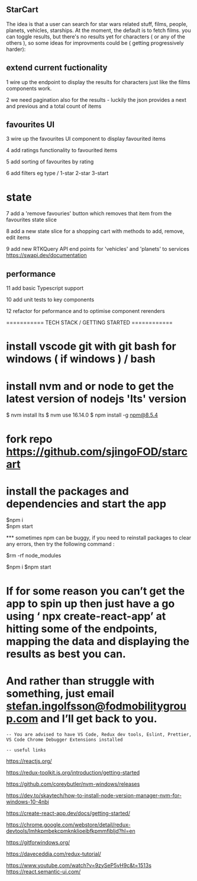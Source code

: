 ## StarCart

The idea is that a user can search for star wars related stuff, films, people, planets, vehicles, starships. At the moment, the default is
to fetch films. you can toggle results, but there's no results yet for characters ( or any of the others ), so some ideas for improvments
could be ( getting progressively harder):

## extend current fuctionality

1 wire up the endpoint to display the results for characters just like the films components work.

2 we need pagination also for the results - luckily the json provides a next and previous and a total count of items

## favourites UI

3 wire up the favourites UI component to display favourited items

4 add ratings functionality to favourited items

5 add sorting of favourites by rating

6 add filters eg type / 1-star 2-star 3-start

# state

7 add a 'remove favouries' button which removes that item from the favourites state slice

8 add a new state slice for a shopping cart with methods to add, remove, edit items

9 add new RTKQuery API end points for 'vehicles' and 'planets' to services https://swapi.dev/documentation

## performance

11 add basic Typescript support

10 add unit tests to key components

12 refactor for peformance and to optimise component rerenders

=========== TECH STACK / GETTING STARTED ============

# install vscode git with git bash for windows ( if windows ) / bash

# install nvm and or node to get the latest version of nodejs 'lts' version

$ nvm install lts $ nvm use 16.14.0 $ npm install -g npm@8.5.4

# fork repo https://github.com/sjingoFOD/starcart

# install the packages and dependencies and start the app

$npm i     
$npm start

\*\*\* sometimes npm can be buggy, if you need to reinstall packages to clear any errors, then try the following command :

$rm -rf node_modules

$npm i $npm start

# If for some reason you can’t get the app to spin up then just have a go using ‘ npx create-react-app’ at hitting some of the endpoints, mapping the data and displaying the results as best you can.

# And rather than struggle with something, just email stefan.ingolfsson@fodmobilitygroup.com and I’ll get back to you.

    -- You are advised to have VS Code, Redux dev tools, Eslint, Prettier, VS Code Chrome Debugger Extensions installed

    -- useful links

https://reactjs.org/

https://redux-toolkit.js.org/introduction/getting-started

https://github.com/coreybutler/nvm-windows/releases

https://dev.to/skaytech/how-to-install-node-version-manager-nvm-for-windows-10-4nbi

https://create-react-app.dev/docs/getting-started/

https://chrome.google.com/webstore/detail/redux-devtools/lmhkpmbekcpmknklioeibfkpmmfibljd?hl=en

https://gitforwindows.org/

https://daveceddia.com/redux-tutorial/

https://www.youtube.com/watch?v=9zySeP5vH9c&t=1513s https://react.semantic-ui.com/

